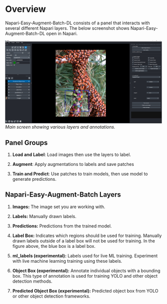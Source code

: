 # Overview

Napari-Easy-Augment-Batch-DL consists of a panel that interacts with several different Napari layers.  The below screenshot shows Napari-Easy-Augment-Batch-DL open in Napari.  

![Main Screen](images/main_screen_shot.png)
*Main screen showing various layers and annotations.*
## Panel Groups

 1. **Load and Label**: Load images then use the layers to label.

 2. **Augment**:  Apply augmentations to labels and save patches

 3. **Train and Predict**: Use patches to train models, then use model to generate predictions. 

## Napari-Easy-Augment-Batch Layers

 1. **Images:** The image set you are working with.

 2. **Labels:** Manually drawn labels.

 3. **Predictions:** Predictions from the trained model.

 4. **Label Box:** Indicates which regions should be used for training. Manually drawn labels outside of a label box will not be used for training. In the figure above, the blue box is a label box.

 5. **ml_labels (experimental):** Labels used for live ML training. Experiment with live machine learning training using these labels.

 6. **Object Box (experimental):** Annotate individual objects with a bounding box. This type of annotation is used for training YOLO and other object detection methods.

 7. **Predicted Object Box (experimental):** Predicted object box from YOLO or other object detection frameworks.
